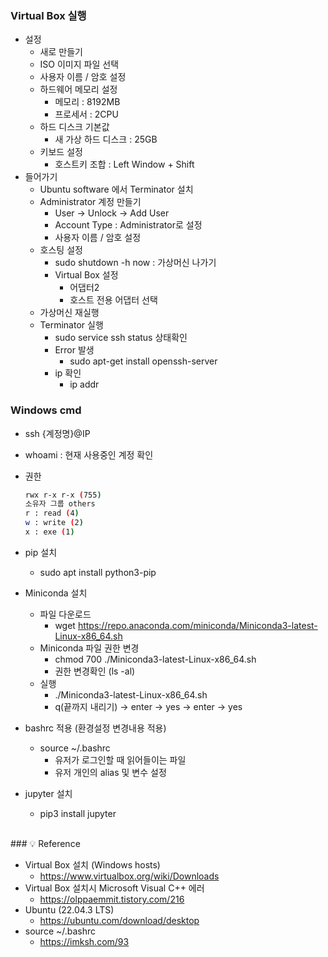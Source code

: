 ### Virtual Box 실행

- 설정
    - 새로 만들기
    - ISO 이미지 파일 선택
    - 사용자 이름 / 암호 설정
    - 하드웨어 메모리 설정
        - 메모리 : 8192MB
        - 프로세서 : 2CPU
    - 하드 디스크 기본값
        - 새 가상 하드 디스크 : 25GB
    - 키보드 설정
        - 호스트키 조합 : Left Window + Shift
- 들어가기
    - Ubuntu software 에서 Terminator 설치
    - Administrator 계정 만들기
        - User → Unlock → Add User
        - Account Type : Administrator로 설정
        - 사용자 이름 / 암호 설정
    - 호스팅 설정
        - sudo shutdown -h now : 가상머신 나가기
        - Virtual Box 설정
            - 어댑터2
            - 호스트 전용 어댑터 선택
    - 가상머신 재실행
    - Terminator 실행
        - sudo service ssh status 상태확인
        - Error 발생
            - sudo apt-get install openssh-server
        - ip 확인
            - ip addr

### Windows cmd

- ssh {계정명}@IP
- whoami : 현재 사용중인 계정 확인
- 권한
    
    ```bash
    rwx r-x r-x (755)
    소유자 그룹 others
    r : read (4)
    w : write (2)
    x : exe (1)
    ```
    
- pip 설치
    - sudo apt install python3-pip
- Miniconda 설치
    - 파일 다운로드
        - wget https://repo.anaconda.com/miniconda/Miniconda3-latest-Linux-x86_64.sh
    - Miniconda 파일 권한 변경
        - chmod 700 ./Miniconda3-latest-Linux-x86_64.sh
        - 권한 변경확인 (ls -al)
    - 실행
        - ./Miniconda3-latest-Linux-x86_64.sh
        - q(끝까지 내리기) → enter → yes → enter → yes
- bashrc 적용 (환경설정 변경내용 적용)
    - source ~/.bashrc
        - 유저가 로그인할 때 읽어들이는 파일
        - 유저 개인의 alias 및 변수 설정
- jupyter 설치
    - pip3 install jupyter

</br>
### 💡 Reference

- Virtual Box 설치 (Windows hosts)
    - https://www.virtualbox.org/wiki/Downloads
- Virtual Box 설치시 Microsoft Visual C++ 에러
    - https://olppaemmit.tistory.com/216
- Ubuntu (22.04.3 LTS)
    - https://ubuntu.com/download/desktop
- source ~/.bashrc
    - https://imksh.com/93